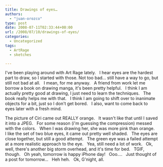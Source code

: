 ```yaml
---
title: Drawings of eyes…
authors: 
  - "juan-orozco"
type: post
date: 2008-07-11T02:33:44+00:00
url: /2008/07/10/drawings-of-eyes/
categories:
  - Uncategorized
tags:
  - ArtRage
  - sketches

---
```

I've been playing around with Art Rage lately.   I hear eyes are the hardest part to draw, so I started with those. Not too bad... still have a way to go, but still not bad at all.   I mean, for me anyway.   A friend from work let me borrow a book on drawing manga, it's been pretty helpful.   I think I am actually pretty good at drawing, I just need to learn the techniques.   The book really helps me with that.   I think I am going to shift over to inanimate objects for a bit, just so I don't get bored.   I also, want to come back to eyes later with a fresh mind.

The picture of Ciri came out REALLY orange.   It wasn't like that until I saved it into a JPEG.   For some reason (i'm guessing the compression) messed with the colors.   When I was drawing her, she was more pink than orange.   I like the set of two blue eyes, it came out pretty well shaded.   The eyes are close together, but still a good attempt.   The green eye was a failed attempt at a more realistic approach to the eye.   Yea, still need a lot of work.   Ok, well, there's another big storm overhead, and it's time for bed.   TGIF, though.   Oh yeah, tomorrow is happy iPhone day!   Ooo....   Just thought of a post for tomorrow...   Heh heh.   Ok, G'night, all.